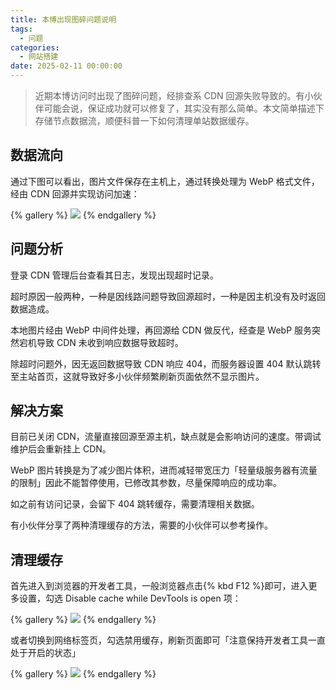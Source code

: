 ```yaml
---
title: 本博出现图碎问题说明
tags:
  - 问题
categories:
  - 网站搭建
date: 2025-02-11 00:00:00
---
```


> 近期本博访问时出现了图碎问题，经排查系 CDN 回源失败导致的。有小伙伴可能会说，保证成功就可以修复了，其实没有那么简单。本文简单描述下存储节点数据流，顺便科普一下如何清理单站数据缓存。

<!-- more -->

## 数据流向

通过下图可以看出，图片文件保存在主机上，通过转换处理为 WebP 格式文件，经由 CDN 回源并实现访问加速：

{% gallery %}
![](https://cdn.dusays.com/2025/02/798-1.jpg)
{% endgallery %}

## 问题分析

登录 CDN 管理后台查看其日志，发现出现超时记录。

超时原因一般两种，一种是因线路问题导致回源超时，一种是因主机没有及时返回数据造成。

本地图片经由 WebP 中间件处理，再回源给 CDN 做反代，经查是 WebP 服务突然宕机导致 CDN 未收到响应数据导致超时。

除超时问题外，因无返回数据导致 CDN 响应 404，而服务器设置 404 默认跳转至主站首页，这就导致好多小伙伴频繁刷新页面依然不显示图片。

## 解决方案

目前已关闭 CDN，流量直接回源至源主机，缺点就是会影响访问的速度。带调试维护后会重新挂上 CDN。

WebP 图片转换是为了减少图片体积，进而减轻带宽压力「轻量级服务器有流量的限制」因此不能暂停使用，已修改其参数，尽量保障响应的成功率。

如之前有访问记录，会留下 404 跳转缓存，需要清理相关数据。

有小伙伴分享了两种清理缓存的方法，需要的小伙伴可以参考操作。

## 清理缓存

首先进入到浏览器的开发者工具，一般浏览器点击{% kbd F12 %}即可，进入更多设置，勾选 Disable cache while DevTools is open 项：

{% gallery %}
![](https://cdn.dusays.com/2025/02/798-2.jpg)
{% endgallery %}

或者切换到网络标签页，勾选禁用缓存，刷新页面即可「注意保持开发者工具一直处于开启的状态」

{% gallery %}
![](https://cdn.dusays.com/2025/02/798-3.jpg)
{% endgallery %}